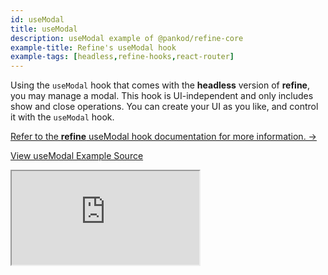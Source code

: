 ```yaml
---
id: useModal
title: useModal
description: useModal example of @pankod/refine-core
example-title: Refine's useModal hook
example-tags: [headless,refine-hooks,react-router]
---
```


Using the `useModal` hook that comes with the **headless** version of **refine**, you may manage a modal. This hook is UI-independent and only includes show and close operations. You can create your UI as you like, and control it with the `useModal` hook.

[Refer to the **refine** useModal hook documentation for more information. →](/docs/api-reference/core/hooks/ui/useModal/)

[View useModal Example Source](https://github.com/pankod/refine/tree/master/examples/core/useModal)

<iframe loading="lazy" src="https://stackblitz.com//github/pankod/refine/tree/master/examples/core/useModal?embed=1&view=preview&theme=dark&preset=node"
    style={{width: "100%", height:"80vh", border: "0px", borderRadius: "8px", overflow:"hidden"}}
    title="refine-custom-footer-example"
></iframe>
